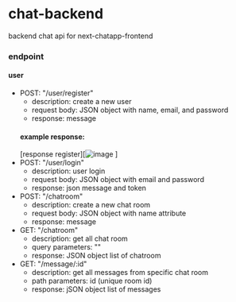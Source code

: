 # chat-backend
backend chat api for next-chatapp-frontend

### endpoint

#### user
- POST: "/user/register"
  - description: create a new user
  - request body: JSON object with name, email, and password
  - response: message
  #### example response:
  [response register][![image](https://github.com/Ryan-08/chat-backend/assets/58720218/c1f28481-08b2-41c8-aeb2-b8b5f91b4567)
]
- POST: "/user/login"
  - description: user login
  - request body: JSON object with email and password
  - response: json message and token
- POST: "/chatroom"
  - description: create a new chat room
  - request body: JSON object with name attribute
  - response: message
- GET: "/chatroom"
  - description: get all chat room
  - query parameters: ""
  - response: JSON object list of chatroom
- GET: "/message/:id"
  - description: get all messages from specific chat room
  - path parameters: id (unique room id)
  - response: jSON object list of messages
